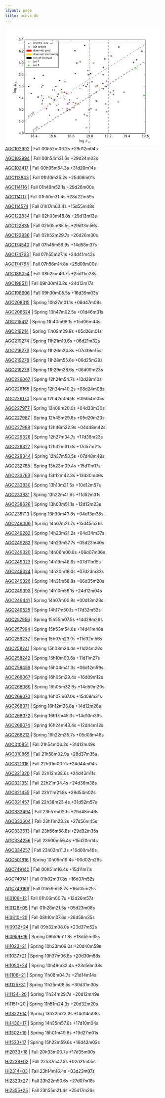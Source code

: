 ```yaml
---
layout: page
title: uchvc-db
--- 
```

![props](media/props.png)
[AGC102992](uchvc-db/agc102992.md) | Fall 00h52m06.2s +29d12m04s 


[AGC102994](uchvc-db/agc102994.md) | Fall 00h54m31.6s +29d24m02s 


[AGC103417](uchvc-db/agc103417.md) | Fall 00h05m54.3s +31d20m14s 


[AGC113843](uchvc-db/agc113843.md) | Fall 01h10m35.2s +25d06m01s 


[AGC114116](uchvc-db/agc114116.md) | Fall 01h49m52.1s +29d26m00s 


[AGC114117](uchvc-db/agc114117.md) | Fall 01h50m31.4s +28d22m59s 


[AGC114574](uchvc-db/agc114574.md) | Fall 01h17m03.4s +15d55m48s 


[AGC122834](uchvc-db/agc122834.md) | Fall 02h03m48.8s +29d13m13s 


[AGC122835](uchvc-db/agc122835.md) | Fall 02h05m35.5s +29d13m56s 


[AGC122836](uchvc-db/agc122836.md) | Fall 02h52m29.7s +26d26m30s 


[AGC174540](uchvc-db/agc174540.md) | Fall 07h45m59.9s +14d58m37s 


[AGC174763](uchvc-db/agc174763.md) | Fall 07h55m27.1s +24d41m43s 


[AGC174764](uchvc-db/agc174764.md) | Fall 07h56m14.8s +25d09m00s 


[AGC189054](uchvc-db/agc189054.md) | Fall 08h25m46.7s +25d11m28s 


[AGC198511](uchvc-db/agc198511.md) | Fall 09h30m13.2s +24d12m17s 


[AGC198606](uchvc-db/agc198606.md) | Fall 09h30m05.5s +16d39m03s 


[AGC208315](uchvc-db/agc208315.md) | Spring 10h27m01.1s +08d47m08s 


[AGC208524](uchvc-db/agc208524.md) | Spring 10h47m02.5s +01d46m31s 


[AGC215417](uchvc-db/agc215417.md) | Spring 11h40m08.1s +15d06m44s 


[AGC219214](uchvc-db/agc219214.md) | Spring 11h09m29.8s +05d26m01s 


[AGC219274](uchvc-db/agc219274.md) | Spring 11h21m19.6s +06d21m32s 


[AGC219276](uchvc-db/agc219276.md) | Spring 11h26m24.8s +07d39m15s 


[AGC219278](uchvc-db/agc219278.md) | Spring 11h28m55.6s +06d25m29s 


[AGC219279](uchvc-db/agc219279.md) | Spring 11h29m28.6s +06d09m23s 


[AGC226067](uchvc-db/agc226067.md) | Spring 12h21m54.7s +13d28m10s 


[AGC226165](uchvc-db/agc226165.md) | Spring 12h34m40.2s +08d24m08s 


[AGC226170](uchvc-db/agc226170.md) | Spring 12h42m04.6s +09d54m05s 


[AGC227977](uchvc-db/agc227977.md) | Spring 12h09m20.0s +04d23m30s 


[AGC227987](uchvc-db/agc227987.md) | Spring 12h45m29.8s +05d20m23s 


[AGC227988](uchvc-db/agc227988.md) | Spring 12h46m22.9s +04d48m42s 


[AGC229326](uchvc-db/agc229326.md) | Spring 12h27m34.7s +17d38m23s 


[AGC229327](uchvc-db/agc229327.md) | Spring 12h32m31.6s +17d57m21s 


[AGC229344](uchvc-db/agc229344.md) | Spring 12h37m58.5s +07d48m49s 


[AGC232765](uchvc-db/agc232765.md) | Spring 13h23m09.4s +15d11m17s 


[AGC233763](uchvc-db/agc233763.md) | Spring 13h12m42.3s +13d30m46s 


[AGC233830](uchvc-db/agc233830.md) | Spring 13h13m21.5s +10d12m57s 


[AGC233831](uchvc-db/agc233831.md) | Spring 13h22m41.6s +11d52m31s 


[AGC238626](uchvc-db/agc238626.md) | Spring 13h03m51.1s +12d12m23s 


[AGC238713](uchvc-db/agc238713.md) | Spring 13h30m43.8s +04d13m38s 


[AGC249000](uchvc-db/agc249000.md) | Spring 14h07m21.7s +15d45m26s 


[AGC249282](uchvc-db/agc249282.md) | Spring 14h23m21.2s +04d34m37s 


[AGC249283](uchvc-db/agc249283.md) | Spring 14h23m57.7s +05d23m40s 


[AGC249320](uchvc-db/agc249320.md) | Spring 14h06m00.0s +06d07m36s 


[AGC249323](uchvc-db/agc249323.md) | Spring 14h19m48.6s +07d11m15s 


[AGC249324](uchvc-db/agc249324.md) | Spring 14h20m18.0s +07d23m33s 


[AGC249326](uchvc-db/agc249326.md) | Spring 14h31m58.8s +06d35m20s 


[AGC249393](uchvc-db/agc249393.md) | Spring 14h10m58.1s +24d12m04s 


[AGC249441](uchvc-db/agc249441.md) | Spring 14h07m00.8s +00d13m23s 


[AGC249525](uchvc-db/agc249525.md) | Spring 14h17m50.1s +17d32m52s 


[AGC257956](uchvc-db/agc257956.md) | Spring 15h55m07.5s +14d29m29s 


[AGC257994](uchvc-db/agc257994.md) | Spring 15h53m54.0s +14d41m48s 


[AGC258237](uchvc-db/agc258237.md) | Spring 15h07m23.0s +11d32m56s 


[AGC258241](uchvc-db/agc258241.md) | Spring 15h08m24.4s +11d24m22s 


[AGC258242](uchvc-db/agc258242.md) | Spring 15h10m00.6s +11d11m27s 


[AGC258459](uchvc-db/agc258459.md) | Spring 15h04m41.3s +06d12m59s 


[AGC268067](uchvc-db/agc268067.md) | Spring 16h05m29.4s +16d09m12s 


[AGC268069](uchvc-db/agc268069.md) | Spring 16h05m32.6s +14d59m20s 


[AGC268070](uchvc-db/agc268070.md) | Spring 16h07m07.0s +15d08m31s 


[AGC268071](uchvc-db/agc268071.md) | Spring 16h12m36.8s +14d12m26s 


[AGC268072](uchvc-db/agc268072.md) | Spring 16h17m45.3s +14d10m36s 


[AGC268074](uchvc-db/agc268074.md) | Spring 16h24m43.4s +12d44m12s 


[AGC268213](uchvc-db/agc268213.md) | Spring 16h22m35.7s +05d08m48s 


[AGC310851](uchvc-db/agc310851.md) | Fall 21h54m06.2s +31d12m49s 


[AGC310865](uchvc-db/agc310865.md) | Fall 21h58m02.9s +28d37m35s 


[AGC321318](uchvc-db/agc321318.md) | Fall 22h01m00.7s +24d44m04s 


[AGC321320](uchvc-db/agc321320.md) | Fall 22h12m38.6s +24d43m11s 


[AGC321351](uchvc-db/agc321351.md) | Fall 22h21m34.4s +24d36m38s 


[AGC321455](uchvc-db/agc321455.md) | Fall 22h11m21.8s +29d54m02s 


[AGC321457](uchvc-db/agc321457.md) | Fall 22h38m23.4s +31d52m57s 


[AGC333494](uchvc-db/agc333494.md) | Fall 23h57m02.1s +29d48m46s 


[AGC333604](uchvc-db/agc333604.md) | Fall 23h11m23.2s +27d56m45s 


[AGC333613](uchvc-db/agc333613.md) | Fall 23h56m58.8s +29d32m35s 


[AGC334256](uchvc-db/agc334256.md) | Fall 23h00m56.4s +15d20m14s 


[AGC334257](uchvc-db/agc334257.md) | Fall 23h02m11.3s +16d00m48s 


[AGC501816](uchvc-db/agc501816.md) | Spring 10h05m19.4s -00d02m26s 


[AGC749140](uchvc-db/agc749140.md) | Fall 00h51m16.4s +15d11m11s 


[AGC749141](uchvc-db/agc749141.md) | Fall 01h02m37.8s +16d07m52s 


[AGC749166](uchvc-db/agc749166.md) | Fall 01h59m58.7s +16d05m25s 


[HI0106+12](uchvc-db/hi0106+12.md) | Fall 01h06m00.7s +12d26m57s 


[HI0126+05](uchvc-db/hi0126+05.md) | Fall 01h26m21.5s +05d23m08s 


[HI0810+29](uchvc-db/hi0810+29.md) | Fall 08h10m07.6s +28d58m35s 


[HI0932+24](uchvc-db/hi0932+24.md) | Fall 09h32m08.0s +23d37m52s 


[HI0959+19](uchvc-db/hi0959+19.md) | Spring 09h59m11.8s +18d55m35s 


[HI1023+21](uchvc-db/hi1023+21.md) | Spring 10h23m09.0s +20d40m59s 


[HI1037+21](uchvc-db/hi1037+21.md) | Spring 10h37m06.6s +20d30m58s 


[HI1050+24](uchvc-db/hi1050+24.md) | Spring 10h49m32.4s +23d56m38s 


[HI1108+21](uchvc-db/hi1108+21.md) | Spring 11h08m04.7s +21d14m14s 


[HI1125+31](uchvc-db/hi1125+31.md) | Spring 11h25m08.5s +30d31m30s 


[HI1134+20](uchvc-db/hi1134+20.md) | Spring 11h34m29.7s +20d12m49s 


[HI1151+20](uchvc-db/hi1151+20.md) | Spring 11h51m24.3s +20d32m20s 


[HI1322+14](uchvc-db/hi1322+14.md) | Spring 13h22m23.2s +14d14m08s 


[HI1436+17](uchvc-db/hi1436+17.md) | Spring 14h35m57.6s +17d10m04s 


[HI1502+19](uchvc-db/hi1502+19.md) | Spring 15h01m49.8s +19d27m01s 


[HI1523+17](uchvc-db/hi1523+17.md) | Spring 15h22m59.6s +16d42m02s 


[HI2033+18](uchvc-db/hi2033+18.md) | Fall 20h33m00.7s +17d35m00s 


[HI2238+02](uchvc-db/hi2238+02.md) | Fall 22h37m47.3s +02d21m05s 


[HI2314+03](uchvc-db/hi2314+03.md) | Fall 23h14m16.4s +03d23m07s 


[HI2323+27](uchvc-db/hi2323+27.md) | Fall 23h22m50.6s +27d07m18s 


[HI2355+25](uchvc-db/hi2355+25.md) | Fall 23h55m21.4s +25d17m26s 


